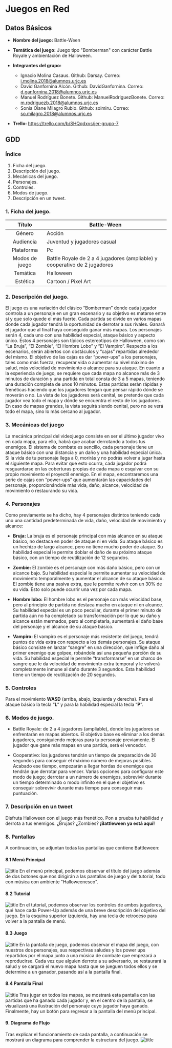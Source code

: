 # Juegos en Red
## Datos Básicos
* **Nombre del juego:** Battle-Ween
* **Temática del juego:** Juego tipo "Bomberman" con carácter Battle Royale y ambientación de Halloween.
* **Integrantes del grupo:**
    * Ignacio Molina Casaus.      Github: Darsay.                 Correo: i.molina.2018@alumnos.urjc.es
    * David Ganfornina Alcón.     Github: DavidGanfornina.        Correo: d.ganfornina.2018@alumnos.urjc.es
    * Manuel Rodríguez Bonete.    Github: ManuelRodriguezBonete.  Correo:  m.rodriguezb.2018@alumnos.urjc.es
    * Sonia Oiane Milagro Rubio.  Github: soimiru.                Correo: so.milagro.2018@alumnos.urjc.es
    
* **Trello:** https://trello.com/b/SHQqdxvs/jer-grupo-7

## GDD
### Índice
1. Ficha del juego.
2. Descripción del juego.
3. Mecánicas del juego.
4. Personajes.
5. Controles.
6. Modos de juego.
7. Descripción en un tweet.

### 1. Ficha del juego.
|     Título     | Battle-Ween                                                               |
|:--------------:|---------------------------------------------------------------------------|
|     Género     | Acción                                                                    |
|    Audiencia   | Juventud y jugadores casual                                               |
|   Plataforma   | Pc                                                                        |
| Modos de juego | Battle Royale de 2 a 4 jugadores (ampliable) y cooperativo de 2 jugadores |
|    Temática    | Halloween                                                                 |
|    Estética    | Cartoon / Pixel Art                                                       |

### 2. Descripción del juego.
El juego es una variación del clásico “Bomberman” donde cada jugador controla a un personaje en un gran escenario y su objetivo es matarse entre sí y que solo quede el más fuerte. Cada partida se divide en varios mapas donde cada jugador tendrá la oportunidad de derrotar a sus rivales. Ganará el jugador que al final haya conseguido ganar más mapas.
Los personajes serán 4, cada uno con una habilidad especial, ataque básico y aspecto único. Estos 4 personajes son típicos estereotipos de Halloween, como son “La Bruja”,           “El Zombie”, “El Hombre Lobo” y “El Vampiro”.
Respecto a los escenarios, serán abiertos con obstáculos y “cajas” repartidas alrededor del mismo. El objetivo de las cajas es dar “power-ups” a los personajes, tales como más fuerza, recuperar vida o aumentar su nivel máximo de salud, más velocidad de movimiento o alcance para su ataque.
En cuanto a la experiencia de juego, se requiere que cada mapa no alcance más de 3 minutos de duración y una partida en total consta de 3 a 5 mapas, teniendo una duración completa de unos 10 minutos. Estas partidas serán rápidas y frenéticas haciendo que los jugadores tengan que pensar rápido dónde se moverán o no.
La vista de los jugadores será cenital, se pretende que cada jugador vea todo el mapa y dónde se encuentra el resto de los jugadores. En caso de mapas grandes, la vista seguirá siendo cenital, pero no se verá todo el mapa, sino lo más cercano al jugador.

### 3. Mecánicas del juego
La mecánica principal del videojuego consiste en ser el último jugador vivo en cada mapa, para ello, habrá que acabar derrotando a todos tus enemigos.
	El sistema de combate es sencillo, cada personaje tiene un ataque básico con una distancia y un daño y una habilidad especial única. Si la vida de tu personaje llega a 0, morirás y no podrás volver a jugar hasta el siguiente mapa. Para evitar que esto ocurra, cada jugador podrá resguardarse en las coberturas propias de cada mapa o esquivar con su propio movimiento el proyectil enemigo. 
	En el mapa, encontraremos una serie de cajas con “power-ups” que aumentarán las capacidades del personaje, proporcionándole más vida, daño, alcance, velocidad de movimiento o restaurando su vida.

  
### 4. Personajes
Como previamente se ha dicho, hay 4 personajes distintos teniendo cada uno una cantidad predeterminada de vida, daño, velocidad de movimiento y alcance:

* **Bruja:** La bruja es el personaje principal con más alcance en su ataque básico, no destaca en poder de ataque ni en vida. Su ataque básico es un hechizo de largo alcance, pero no tiene mucho poder de ataque. Su habilidad especial le permite doblar el daño de su próximo ataque básico, con un tiempo de reutilización de 12 segundos.

* **Zombie:** El zombie es el personaje con más daño básico, pero con un alcance bajo. Su habilidad especial le permite aumentar su velocidad de movimiento temporalmente y aumentar el alcance de su ataque básico. El zombie tiene una pasiva extra, que le permite revivir con un 30% de su vida. Esto solo puede ocurrir una vez por cada mapa.

* **Hombre lobo:** El hombre lobo es el personaje con más velocidad base, pero al principio de partida no destaca mucho en ataque ni en alcance. Su habilidad especial es un poco peculiar, durante el primer minuto de partida aún no ha completado su transformación por lo que su daño y alcance están mermados, pero al completarla, aumentará el daño base del personaje y el alcance de su ataque básico.

* **Vampiro:** El vampiro es el personaje más resistente del juego, tendrá puntos de vida extra con respecto a los demás personajes. Su ataque básico consiste en lanzar “sangre” en una dirección, que inflige daño al primer enemigo que golpee, robándole así una pequeña porción de su vida. Su habilidad especial le permite “transformarse” en un charco de sangre que le da velocidad de movimiento extra temporal y le volverá completamente inmune al daño durante 3 segundos. Esta habilidad tiene un tiempo de reutilización de 20 segundos.

### 5. Controles
Para el movimiento **WASD** (arriba, abajo, izquierda y derecha).
Para el ataque básico la tecla “**L**” y para la habilidad especial la tecla “**P**”.

### 6. Modos de juego.
* Battle Royale: de 2 a 4 jugadores (ampliable), donde los jugadores se enfrentarán en mapas abiertos. El objetivo base es eliminar a los demás jugadores, consiguiendo mejoras para tu personaje previamente. El jugador que gane más mapas en una partida, será el vencedor.

* Cooperativo: los jugadores tendrán un tiempo de preparación de 30 segundos para conseguir el máximo número de mejoras posibles. Acabado ese tiempo, empezarán a llegar hordas de enemigos que tendrán que derrotar para vencer. Varias opciones para configurar este modo de juego; derrotar a un número de enemigos, sobrevivir durante un tiempo determinado o modo infinito en el que el objetivo es conseguir sobrevivir durante más tiempo para conseguir más puntuación.

### 7. Descripción en un tweet
Disfruta Halloween con el juego más frenético. Pon a prueba tu habilidad y derrota a tus enemigos. ¿Brujas? ¿Zombies? **¡Battleween ya está aquí!**


### 8. Pantallas
A continuación, se adjuntan todas las pantallas que contiene Battleween:

#### 8.1 Menú Principal
![title](Capturas/1.Menu.png)
En el menú principal, podemos observar el título del juego además de dos botones que nos dirigirán a las pantallas de juego y del tutorial, todo con música con ambiente "Halloweenesco".

#### 8.2 Tutorial
![title](Capturas/2.Tutorial.png)
En el tutorial, podemos observar los controles de ambos jugadores, qué hace cada Power-Up además de una breve descripción del objetivo del juego. En la esquina superior izquierda, hay una tecla de retroceso para volver a la pantalla de menú.

#### 8.3 Juego
![title](Capturas/3.Combate.png)
En la pantalla de juego, podemos observar el mapa del juego, con nuestros dos personajes, sus respectivas saludes y los power ups repartidos por el mapa junto a una música de combate que empezará a reproducirse. Cada vez que alguien derrote a su adversario, se restaurará la salud y se cargará el nuevo mapa hasta que se jueguen todos ellos y se determine a un ganador, pasando así a la pantalla final.

#### 8.4 Pantalla Final
![title](Capturas/4.PantallaFinal.png)
Tras jugar en todos los mapas, se mostrará esta pantalla con las partidas que ha ganado cada jugador y, en el centro de la pantalla, se visualizará una ilustración del personaje cuyo jugador haya ganado. Finalmente, hay un botón para regresar a la pantalla del menú principal.

#### 9. Diagrama de Flujo
Tras explicar el funcionamiento de cada pantalla, a continuación se mostrará un diagrama para comprender la estructura del juego.
![title](Capturas/Diagrama.png)

